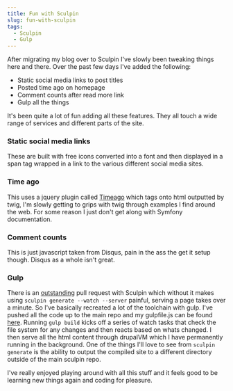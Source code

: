 ```yaml
---
title: Fun with Sculpin
slug: fun-with-sculpin
tags:
  - Sculpin
  - Gulp
---
```

After migrating my blog over to Sculpin I've slowly been tweaking things here and there. Over the past few days I've added the following:

* Static social media links to post titles
* Posted time ago on homepage
* Comment counts after read more link
* Gulp all the things

It's been quite a lot of fun adding all these features. They all touch a wide range of services and different parts of the site.

### Static social media links
These are built with free icons converted into a font and then displayed in a span tag wrapped in a link to the various different social media sites.

### Time ago
This uses a jquery plugin called [Timeago](http://timeago.yarp.com/) which tags onto html outputted by twig, I'm slowly getting to grips with twig through examples I find around the web. For some reason I just don't get along with Symfony documentation.

### Comment counts
This is just javascript taken from Disqus, pain in the ass the get it setup though. Disqus as a whole isn't great.

### Gulp
There is an [outstanding](https://github.com/sculpin/sculpin/pull/296) pull request with Sculpin which without it makes using ```sculpin generate --watch --server``` painful, serving a page takes over a minute. So I've basically recreated a lot of the toolchain with gulp. I've pushed all the code up to the main repo and my gulpfile.js can be found [here](https://github.com/mikebell/mikebell.io/blob/master/source/gulpfile.js). Running ```gulp build``` kicks off a series of watch tasks that check the file system for any changes and then reacts based on whats changed. I then serve all the html content through drupalVM which I have permanently running in the background. One of the things I'll love to see from ```sculpin generate``` is the ability to output the compiled site to a different directory outside of the main sculpin repo.

I've really enjoyed playing around with all this stuff and it feels good to be learning new things again and coding for pleasure.
